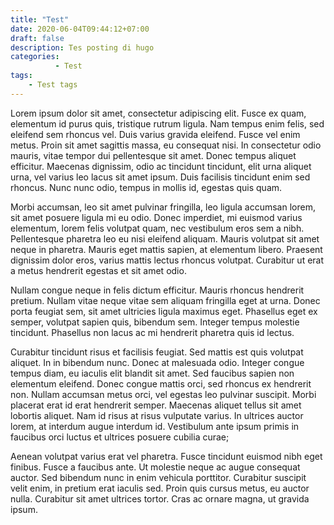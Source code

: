```yaml
---
title: "Test"
date: 2020-06-04T09:44:12+07:00
draft: false
description: Tes posting di hugo
categories:
          - Test
tags:
    - Test tags
---
```


Lorem ipsum dolor sit amet, consectetur adipiscing elit. Fusce ex quam, elementum id purus quis, tristique rutrum ligula. Nam tempus enim felis, sed eleifend sem rhoncus vel. Duis varius gravida eleifend. Fusce vel enim metus. Proin sit amet sagittis massa, eu consequat nisi. In consectetur odio mauris, vitae tempor dui pellentesque sit amet. Donec tempus aliquet efficitur. Maecenas dignissim, odio ac tincidunt tincidunt, elit urna aliquet urna, vel varius leo lacus sit amet ipsum. Duis facilisis tincidunt enim sed rhoncus. Nunc nunc odio, tempus in mollis id, egestas quis quam.

Morbi accumsan, leo sit amet pulvinar fringilla, leo ligula accumsan lorem, sit amet posuere ligula mi eu odio. Donec imperdiet, mi euismod varius elementum, lorem felis volutpat quam, nec vestibulum eros sem a nibh. Pellentesque pharetra leo eu nisi eleifend aliquam. Mauris volutpat sit amet neque in pharetra. Mauris eget mattis sapien, at elementum libero. Praesent dignissim dolor eros, varius mattis lectus rhoncus volutpat. Curabitur ut erat a metus hendrerit egestas et sit amet odio.

Nullam congue neque in felis dictum efficitur. Mauris rhoncus hendrerit pretium. Nullam vitae neque vitae sem aliquam fringilla eget at urna. Donec porta feugiat sem, sit amet ultricies ligula maximus eget. Phasellus eget ex semper, volutpat sapien quis, bibendum sem. Integer tempus molestie tincidunt. Phasellus non lacus ac mi hendrerit pharetra quis id lectus.

Curabitur tincidunt risus et facilisis feugiat. Sed mattis est quis volutpat aliquet. In in bibendum nunc. Donec at malesuada odio. Integer congue tempus diam, eu iaculis elit blandit sit amet. Sed faucibus sapien non elementum eleifend. Donec congue mattis orci, sed rhoncus ex hendrerit non. Nullam accumsan metus orci, vel egestas leo pulvinar suscipit. Morbi placerat erat id erat hendrerit semper. Maecenas aliquet tellus sit amet lobortis aliquet. Nam id risus at risus vulputate varius. In ultrices auctor lorem, at interdum augue interdum id. Vestibulum ante ipsum primis in faucibus orci luctus et ultrices posuere cubilia curae;

Aenean volutpat varius erat vel pharetra. Fusce tincidunt euismod nibh eget finibus. Fusce a faucibus ante. Ut molestie neque ac augue consequat auctor. Sed bibendum nunc in enim vehicula porttitor. Curabitur suscipit velit enim, in pretium erat iaculis sed. Proin quis cursus metus, eu auctor nulla. Curabitur sit amet ultrices tortor. Cras ac ornare magna, ut gravida ipsum.